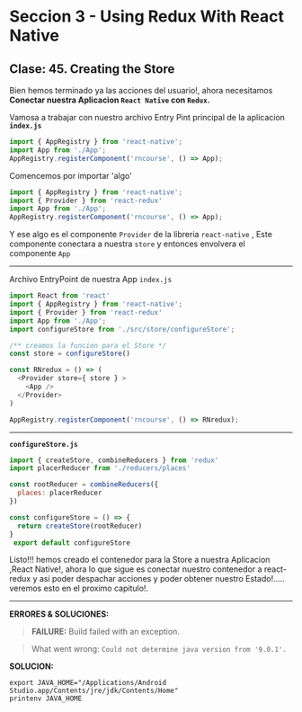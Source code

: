 # Seccion 3 - Using Redux With React Native
## **Clase: 45. Creating the Store**

Bien hemos terminado ya las acciones del usuario!, ahora necesitamos **Conectar nuestra Aplicacion ```React Native``` con ```Redux```.**

Vamosa a trabajar con nuestro archivo Entry Pint principal de la aplicacion **```index.js```**

```js
import { AppRegistry } from 'react-native';
import App from './App';
AppRegistry.registerComponent('rncourse', () => App);
```

Comencemos por importar 'algo'

```js
import { AppRegistry } from 'react-native';
import { Provider } from 'react-redux'
import App from './App';
AppRegistry.registerComponent('rncourse', () => App);

```
Y ese algo es el componente ```Provider``` de la libreria ```react-native``` , Este componente conectara a nuestra ```store``` y entonces envolvera el componente ```App```

---
Archivo EntryPoint de nuestra App ```index.js```

```js
import React from 'react'
import { AppRegistry } from 'react-native';
import { Provider } from 'react-redux'
import App from './App';
import configureStore from './src/store/configureStore';

/** creamos la funcion para el Store */
const store = configureStore()

const RNredux = () => (
  <Provider store={ store } >
    <App />
  </Provider>
)

AppRegistry.registerComponent('rncourse', () => RNredux);

```

***
**```configureStore.js```**

```js
import { createStore, combineReducers } from 'redux'
import placerReducer from './reducers/places'

const rootReducer = combineReducers({
  places: placerReducer
})

const configureStore = () => {
  return createStore(rootReducer)
}
 export default configureStore

```

Listo!!! hemos creado el contenedor para la Store a nuestra Aplicacion ,React Native!, ahora lo que sigue es conectar nuestro contenedor a react-redux y asi poder despachar acciones y poder obtener nuestro Estado!..... veremos esto en el proximo capitulo!.

---
**ERRORES & SOLUCIONES:**

> **FAILURE:** Build failed with an exception.

> What went wrong: ```Could not determine java version from '9.0.1'.```

**SOLUCION:**

  ```unix
  export JAVA_HOME="/Applications/Android Studio.app/Contents/jre/jdk/Contents/Home"
  printenv JAVA_HOME
  ```


[Usando el componente ScrollView]:(https://facebook.github.io/react-native/docs/using-a-scrollview.html)
[Documentacion Oficial del Componente ScrollView]:(https://facebook.github.io/react-native/docs/scrollview.html)
[Using List Views]:(https://facebook.github.io/react-native/docs/using-a-listview.html)
[Documentacion oficial del Componente FlatList]:(https://facebook.github.io/react-native/docs/flatlist.html)
[Documentacion oficial del Componente SectionList]:(https://facebook.github.io/react-native/docs/sectionlist.html)
[Recursos Estaticos : Imagenes]:(https://facebook.github.io/react-native/docs/images.html)
[Documentacion oficial del Componente Image]:(https://facebook.github.io/react-native/docs/image.html)
[Componente Modal]:(https://facebook.github.io/react-native/docs/modal.html)
[Redux]:(https://redux.js.org/)
